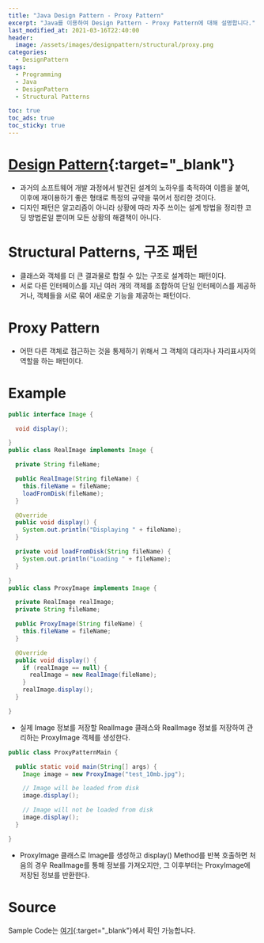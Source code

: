 ```yaml
---
title: "Java Design Pattern - Proxy Pattern"
excerpt: "Java를 이용하여 Design Pattern - Proxy Pattern에 대해 설명합니다."
last_modified_at: 2021-03-16T22:40:00
header:
  image: /assets/images/designpattern/structural/proxy.png
categories:
  - DesignPattern
tags:
  - Programming
  - Java
  - DesignPattern
  - Structural Patterns

toc: true
toc_ads: true
toc_sticky: true
---
```

# [Design Pattern](../designpattern){:target="_blank"}
- 과거의 소프트웨어 개발 과정에서 발견된 설계의 노하우를 축적하여 이름을 붙여, 이후에 재이용하기 좋은 형태로 특정의 규약을 묶어서 정리한 것이다.
- 디자인 패턴은 알고리즘이 아니라 상황에 따라 자주 쓰이는 설계 방법을 정리한 코딩 방법론일 뿐이며 모든 상황의 해결책이 아니다.

# Structural Patterns, 구조 패턴
- 클래스와 객체를 더 큰 결과물로 합칠 수 있는 구조로 설계하는 패턴이다.
- 서로 다른 인터페이스를 지닌 여러 개의 객체를 조합하여 단일 인터페이스를 제공하거나, 객체들을 서로 묶어 새로운 기능을 제공하는 패턴이다.

# Proxy Pattern
- 어떤 다른 객체로 접근하는 것을 통제하기 위해서 그 객체의 대리자나 자리표시자의 역할을 하는 패턴이다.

# Example
```java
public interface Image {

  void display();

}
public class RealImage implements Image {

  private String fileName;

  public RealImage(String fileName) {
    this.fileName = fileName;
    loadFromDisk(fileName);
  }

  @Override
  public void display() {
    System.out.println("Displaying " + fileName);
  }

  private void loadFromDisk(String fileName) {
    System.out.println("Loading " + fileName);
  }

}
public class ProxyImage implements Image {

  private RealImage realImage;
  private String fileName;

  public ProxyImage(String fileName) {
    this.fileName = fileName;
  }

  @Override
  public void display() {
    if (realImage == null) {
      realImage = new RealImage(fileName);
    }
    realImage.display();
  }

}
```

- 실제 Image 정보를 저장할 RealImage 클래스와 RealImage 정보를 저장하여 관리하는 ProxyImage 객체를 생성한다.

```java
public class ProxyPatternMain {

  public static void main(String[] args) {
    Image image = new ProxyImage("test_10mb.jpg");

    // Image will be loaded from disk
    image.display();

    // Image will not be loaded from disk
    image.display();
  }

}
```

- ProxyImage 클래스로 Image를 생성하고 display() Method를 반복 호출하면 처음의 경우 RealImage를 통해 정보를 가져오지만, 그 이후부터는 ProxyImage에 저장된 정보를 반환한다.

# Source
Sample Code는 [여기](https://github.com/GracefulSoul/designpattern/tree/master/src/main/java/gracefulsoul/structural/proxy){:target="_blank"}에서 확인 가능합니다.